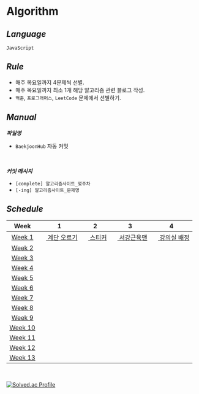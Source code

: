 # Algorithm

## ***Language***
`JavaScript`

## ***Rule***
- 매주 목요일까지 4문제씩 선별.
- 매주 목요일까지 최소 1개 해당 알고리즘 관련 블로그 작성.
- `백준`, `프로그래머스`, `LeetCode` 문제에서 선별하기.
  
## ***Manual***
***파일명***
- `BaekjoonHub` 자동 커밋
<br>

***커밋 메시지***
- `[complete] 알고리즘사이트_몇주차`
- `[-ing] 알고리즘사이트_문제명`

## ***Schedule***
|Week| 1 | 2 | 3 | 4 |
|:--:|:-:|:-:|:-:|:-:|
|[Week 1](https://github.com/yeeun426/Algorithm/tree/main/BOJ/week1)|[<img src="https://d2gd6pc034wcta.cloudfront.net/tier/8.svg" height="12"> 계단 오르기](https://www.acmicpc.net/problem/2579)|[<img src="https://d2gd6pc034wcta.cloudfront.net/tier/10.svg" height="12"> 스티커](https://www.acmicpc.net/problem/9465)|[<img src="https://d2gd6pc034wcta.cloudfront.net/tier/8.svg" height="12"> 서강근육맨](https://www.acmicpc.net/problem/20300)|[<img src="https://d2gd6pc034wcta.cloudfront.net/tier/11.svg" height="12"> 강의실 배정](https://www.acmicpc.net/problem/11000)
|[Week 2]()|||
|[Week 3]()|||
|[Week 4]()|||
|[Week 5]()|||
|[Week 6]()|||
|[Week 7]()|||
|[Week 8]()|||
|[Week 9]()|||
|[Week 10]()|||
|[Week 11]()|||
|[Week 12]()|||
|[Week 13]()|||

<br>

[![Solved.ac Profile](http://mazassumnida.wtf/api/v2/generate_badge?boj=thsudkcla7)](https://solved.ac/thsudkcla7/)
